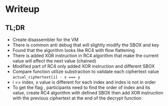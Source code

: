 # Writeup

## TL;DR
- Create disassembler for the VM
- There is common anti debug that will slightly modify the SBOX and key
- Found that the algorithm looks like RC4 with flow flattening
- There is added XOR instruction in RC4 algorithm that make the current value will affect the next value (chained)
- Modified part of RC4 only added XOR instruction and different SBOX
- Compare function utilize substraction to validate each ciphertext value
`actual_ciphertext[i] - x === y`
- i == index, x value is different for each index and index is not in order
- To get the flag , participants need to find the order of index and its value, create RC4 algorithm with defined SBOX then add XOR instruction with the previous ciphertext at the end of the decrypt function